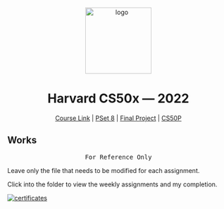 <br>

<p align="center">
<img src="./images/H.png" alt="logo" height="150"/>
</p>

<h1 align="center">
Harvard CS50x — 2022
</h1>

<p align="center">
  <a href="https://cs50.harvard.edu/x/2022/">Course Link</a> |
  <a href="https://pset8.netlify.app/">PSet 8</a> | 
  <a href="https://github.com/mancuoj/watchlist">Final Project</a> |
  <a href="https://github.com/mancuoj/CS50P">CS50P</a>
</p>

## Works

<pre align="center">
For Reference Only
</pre>

Leave only the file that needs to be modified for each assignment.

Click into the folder to view the weekly assignments and my completion.

<a href="https://certificates.cs50.io/1c5ca55b-bcec-4c2a-92f1-76ff3b084435.png">
  <img src="./images/CS50x.png" alt="certificates" />
</a>
